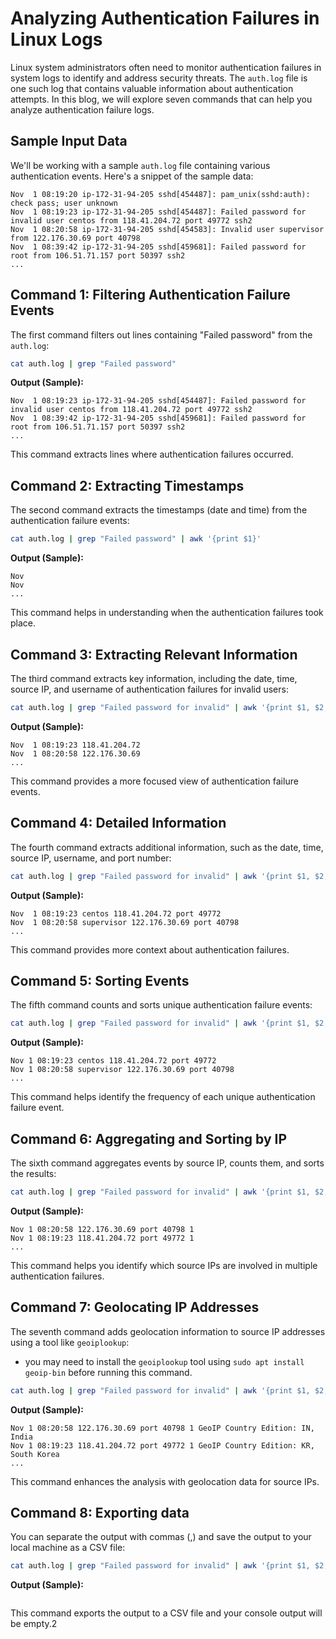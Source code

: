 <!-- `cat auth.log | grep "Failed password"`
`cat auth.log | grep "Failed password" | awk '{print $1}'`
`cat auth.log | grep "Failed password for invalid" | awk '{print $1 $2 $3 $13}'`
`cat auth.log | grep "Failed password for invalid" | awk '{print $1, $2, $3, $13, $14, $15}'`
`cat auth.log | grep "Failed password for invalid" | awk '{print $1, $2, $3, $13, $14, $15}' | sort | uniq -c | awk '{print $2, $3, $4, $5, $6, $1}'`
`cat auth.log | grep "Failed password for invalid" | awk '{print $1, $2, $3, $13, $14, $15}' | awk '{ip_count[$4]++} END {for (ip in ip_count) print $1, $2, $3, ip, $14, $15, ip_count[ip]}' | sort`
`cat auth.log | grep "Failed password for invalid" | awk '{print $1, $2, $3, $13, $14, $15}' | awk '{ip_count[$4]++} END {for (ip in ip_count) print $1, $2, $3, ip, $14, $15, ip_count[ip]}' | sort | tr ' ' ',' > authentication_failures.csv` -->


# Analyzing Authentication Failures in Linux Logs

Linux system administrators often need to monitor authentication failures in system logs to identify and address security threats. The `auth.log` file is one such log that contains valuable information about authentication attempts. In this blog, we will explore seven commands that can help you analyze authentication failure logs.

## Sample Input Data

We'll be working with a sample `auth.log` file containing various authentication events. Here's a snippet of the sample data:

```
Nov  1 08:19:20 ip-172-31-94-205 sshd[454487]: pam_unix(sshd:auth): check pass; user unknown
Nov  1 08:19:23 ip-172-31-94-205 sshd[454487]: Failed password for invalid user centos from 118.41.204.72 port 49772 ssh2
Nov  1 08:20:58 ip-172-31-94-205 sshd[454583]: Invalid user supervisor from 122.176.30.69 port 40798
Nov  1 08:39:42 ip-172-31-94-205 sshd[459681]: Failed password for root from 106.51.71.157 port 50397 ssh2
...
```

## Command 1: Filtering Authentication Failure Events

The first command filters out lines containing "Failed password" from the `auth.log`:

```bash
cat auth.log | grep "Failed password"
```

**Output (Sample):**
```
Nov  1 08:19:23 ip-172-31-94-205 sshd[454487]: Failed password for invalid user centos from 118.41.204.72 port 49772 ssh2
Nov  1 08:39:42 ip-172-31-94-205 sshd[459681]: Failed password for root from 106.51.71.157 port 50397 ssh2
...
```

This command extracts lines where authentication failures occurred.

## Command 2: Extracting Timestamps

The second command extracts the timestamps (date and time) from the authentication failure events:

```bash
cat auth.log | grep "Failed password" | awk '{print $1}'
```

**Output (Sample):**
```
Nov
Nov
...
```

This command helps in understanding when the authentication failures took place.

## Command 3: Extracting Relevant Information

The third command extracts key information, including the date, time, source IP, and username of authentication failures for invalid users:

```bash
cat auth.log | grep "Failed password for invalid" | awk '{print $1, $2, $3, $13}'
```

**Output (Sample):**
```
Nov  1 08:19:23 118.41.204.72
Nov  1 08:20:58 122.176.30.69
...
```

This command provides a more focused view of authentication failure events.

## Command 4: Detailed Information

The fourth command extracts additional information, such as the date, time, source IP, username, and port number:

```bash
cat auth.log | grep "Failed password for invalid" | awk '{print $1, $2, $3, $13, $14, $15}'
```

**Output (Sample):**
```
Nov  1 08:19:23 centos 118.41.204.72 port 49772
Nov  1 08:20:58 supervisor 122.176.30.69 port 40798
...
```

This command provides more context about authentication failures.

## Command 5: Sorting Events

The fifth command counts and sorts unique authentication failure events:

```bash
cat auth.log | grep "Failed password for invalid" | awk '{print $1, $2, $3, $13, $14, $15}' | sort 
```

**Output (Sample):**
```
Nov 1 08:19:23 centos 118.41.204.72 port 49772
Nov 1 08:20:58 supervisor 122.176.30.69 port 40798
...
```

This command helps identify the frequency of each unique authentication failure event.

## Command 6: Aggregating and Sorting by IP

The sixth command aggregates events by source IP, counts them, and sorts the results:

```bash
cat auth.log | grep "Failed password for invalid" | awk '{print $1, $2, $3, $13, $14, $15}' | awk '{ip_count[$4]++} END {for (ip in ip_count) print $1, $2, $3, ip, $4, $5, ip_count[ip]}' | sort
```

**Output (Sample):**
```
Nov 1 08:20:58 122.176.30.69 port 40798 1
Nov 1 08:19:23 118.41.204.72 port 49772 1
...
```

This command helps you identify which source IPs are involved in multiple authentication failures.

## Command 7: Geolocating IP Addresses

The seventh command adds geolocation information to source IP addresses using a tool like `geoiplookup`:
- you may need to install the `geoiplookup` tool using `sudo apt install geoip-bin` before running this command.

```bash
cat auth.log | grep "Failed password for invalid" | awk '{print $1, $2, $3, $13, $14, $15}' | awk '{ip_count[$4]++} END {for (ip in ip_count) print $1, $2, $3, ip, $4, $5, ip_count[ip]}' | sort | while read line; do ip=$(echo $line | awk '{print $4}'); location=$(geoiplookup $ip); echo "$line $location"; done
```

**Output (Sample):**
```
Nov 1 08:20:58 122.176.30.69 port 40798 1 GeoIP Country Edition: IN, India
Nov 1 08:19:23 118.41.204.72 port 49772 1 GeoIP Country Edition: KR, South Korea
...
```

This command enhances the analysis with geolocation data for source IPs.

## Command 8: Exporting data

You can separate the output with commas (,) and save the output to your local machine as a CSV file:

```bash
cat auth.log | grep "Failed password for invalid" | awk '{print $1, $2, $3, $13, $14, $15}' | awk '{ip_count[$4]++} END {for (ip in ip_count) print $1, $2, $3, ip, $4, $5, ip_count[ip]}' | sort | while read line; do ip=$(echo $line | awk '{print $4}'); location=$(geoiplookup $ip); echo "$line $location"; done | tr ' ' ',' > authentication_failures.csv
```

**Output (Sample):**
```

```

This command exports the output to a CSV file and your console output will be empty.2


